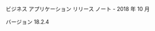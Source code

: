 <!-- This file contains localizable strings used in generating the custom PDF. Do not use as an include file in any web content. -->
<!-- strings for PDF page header -->

ビジネス アプリケーション リリース ノート - 2018 年 10 月

バージョン 18.2.4


